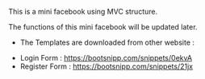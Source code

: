 This is a mini facebook using MVC structure.

The functions of this mini facebook will be updated later.

- The Templates are downloaded from other website :
+ Login Form : https://bootsnipp.com/snippets/0ekvA 
+ Register Form : https://bootsnipp.com/snippets/21jx 
